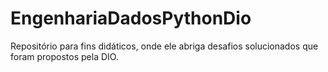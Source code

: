 # EngenhariaDadosPythonDio
Repositório para fins didáticos, onde ele abriga desafios solucionados que foram propostos pela DIO.  
